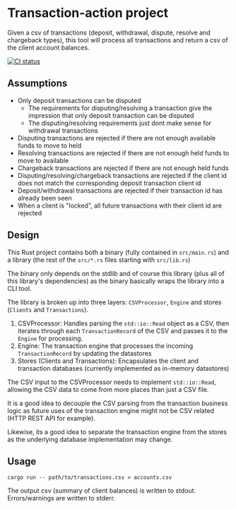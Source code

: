 # Transaction-action project

Given a csv of transactions (deposit, withdrawal, dispute, resolve and chargeback types), this tool will process all transactions and return a csv of the client account balances.

[![CI status](https://github.com/bishtawi/transaction-action/workflows/test/badge.svg)](https://github.com/bishtawi/transaction-action/actions/workflows/test.yml)

## Assumptions

- Only deposit transactions can be disputed
    - The requirements for disputing/resolving a transaction give the impression that only deposit transaction can be disputed
    - The disputing/resolving requirements just dont make sense for withdrawal transactions
- Disputing transactions are rejected if there are not enough available funds to move to held
- Resolving transactions are rejected if there are not enough held funds to move to available
- Chargeback transactions are rejected if there are not enough held funds
- Disputing/resolving/chargeback transactions are rejected if the client id does not match the corresponding deposit transaction client id
- Deposit/withdrawal transactions are rejected if their transaction id has already been seen
- When a client is "locked", all future transactions with their client id are rejected

## Design

This Rust project contains both a binary (fully contained in `src/main.rs`) and a library (the rest of the `src/*.rs` files starting with `src/lib.rs`)

The binary only depends on the stdlib and of course this library (plus all of this library's dependencies) as the binary basically wraps the library into a CLI tool.

The library is broken up into three layers: `CSVProcessor`, `Engine` and stores (`Clients` and `Transactions`).

1. CSVProcessor: Handles parsing the `std::io::Read` object as a CSV, then iterates through each `TransactionRecord` of the CSV and passes it to the `Engine` for processing.
2. Engine: The transaction engine that processes the incoming `TransactionRecord` by updating the datastores
3. Stores (Clients and Transactions): Encapsulates the client and transaction databases (currently implemented as in-memory datastores)

The CSV input to the CSVProcessor needs to implement `std::io::Read`, allowing the CSV data to come from more places than just a CSV file.

It is a good idea to decouple the CSV parsing from the transaction business logic as future uses of the transaction engine might not be CSV related (HTTP REST API for example).

Likewise, its a good idea to separate the transaction engine from the stores as the underlying database implementation may change.

## Usage

```
cargo run -- path/to/transactions.csv > accounts.csv
```

The output csv (summary of client balances) is written to stdout. Errors/warnings are written to stderr.
